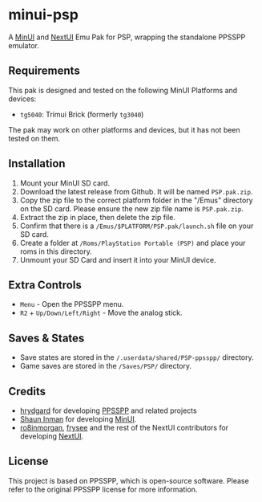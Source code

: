 # minui-psp

A [MinUI](https://github.com/shauninman/MinUI) and [NextUI](https://github.com/LoveRetro/NextUI) Emu Pak for PSP, wrapping the standalone PPSSPP emulator.

## Requirements

This pak is designed and tested on the following MinUI Platforms and devices:

- `tg5040`: Trimui Brick (formerly `tg3040`)

The pak may work on other platforms and devices, but it has not been tested on them.

## Installation

1. Mount your MinUI SD card.
2. Download the latest release from Github. It will be named `PSP.pak.zip`.
3. Copy the zip file to the correct platform folder in the "/Emus" directory on the SD card. Please ensure the new zip file name is `PSP.pak.zip`.
4. Extract the zip in place, then delete the zip file.
5. Confirm that there is a `/Emus/$PLATFORM/PSP.pak/launch.sh` file on your SD card.
6. Create a folder at `/Roms/PlayStation Portable (PSP)` and place your roms in this directory.
7. Unmount your SD Card and insert it into your MinUI device.

## Extra Controls

- `Menu` - Open the PPSSPP menu.
- `R2` + `Up/Down/Left/Right` - Move the analog stick.

## Saves & States

- Save states are stored in the `/.userdata/shared/PSP-ppsspp/` directory.
- Game saves are stored in the `/Saves/PSP/` directory.

## Credits

- [hrydgard](https://github.com/hrydgard) for developing [PPSSPP](https://github.com/hrydgard/ppsspp) and related projects
- [Shaun Inman](https://github.com/shauninman) for developing [MinUI](https://github.com/shauninman/MinUI).
- [ro8inmorgan](https://github.com/ro8inmorgan), [frysee](https://github.com/frysee) and the rest of the NextUI contributors for developing [NextUI](https://github.com/LoveRetro/NextUI).

## License

This project is based on PPSSPP, which is open-source software. Please refer to the original PPSSPP license for more information.
